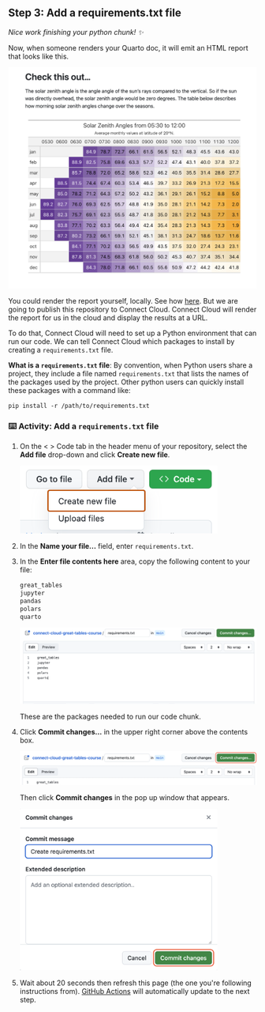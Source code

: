 <!--
  <<< Author notes: Step 3 >>>
  Start this step by acknowledging the previous step.
  Define terms and link to docs.github.com.
  TBD-step-3-notes.
-->

## Step 3: Add a requirements.txt file

_Nice work finishing your python chunk! :sparkles:_

Now, when someone renders your Quarto doc, it will emit an HTML report that looks like this.

<img src="/images/finished-report.png" width="600"/>

You could render the report yourself, locally. See how [here](https://quarto.org/docs/get-started/authoring/vscode.html#rendering). But we are going to publish this repository to Connect Cloud. Connect Cloud will render the report for us in the cloud and display the results at a URL. 

To do that, Connect Cloud will need to set up a Python environment that can run our code. We can tell Connect Cloud which packages to install by creating a `requirements.txt` file. 

**What is a `requirements.txt` file**: By convention, when Python users share a project, they include a file named `requirements.txt` that lists the names of the packages used by the project. Other python users can quickly install these packages with a command like:

```
pip install -r /path/to/requirements.txt
```

### :keyboard: Activity: Add a `requirements.txt` file

1. On the < > Code tab in the header menu of your repository, select the **Add file** drop-down and click **Create new file**.

   <img src="/images/create-new-file.png" width="400"/>

3. In the **Name your file...** field, enter `requirements.txt`.

4. In the **Enter file contents here** area, copy the following content to your file:

   ```
   great_tables
   jupyter
   pandas
   polars
   quarto
   ```

   <img src="/images/requirements.png" width="600"/>

   These are the packages needed to run our code chunk.

6. Click **Commit changes...** in the upper right corner above the contents box.

   <img src="/images/commit-top-of-page-3.png" width="600"/>

   Then click **Commit changes** in the pop up window that appears.

   <img src="/images/commit-full-screen-3.png" width="400"/>
   
8. Wait about 20 seconds then refresh this page (the one you're following instructions from). [GitHub Actions](https://docs.github.com/en/actions) will automatically update to the next step.
